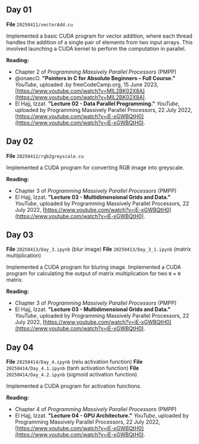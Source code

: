 ## Day 01
 **File** `20250411/vectorAdd.cu`

Implemented a basic CUDA program for vector addition, where each thread handles the addition of a single pair of elements from two input arrays. This involved launching a CUDA kernel to perform the computation in parallel.

**Reading:**

- Chapter 2 of _Programming Massively Parallel Processors_ (PMPP)
- @onaecO. **"Pointers in C for Absolute Beginners – Full Course."** _YouTube_, uploaded .by freeCodeCamp.org, 15 June 2023, [https://www.youtube.com/watch?v=MIL2BK02X8A](https://www.youtube.com/watch?v=MIL2BK02X8A).
- El Hajj, Izzat. **"Lecture 02 - Data Parallel Programming."** _YouTube_, uploaded by Programming Massively Parallel Processors, 22 July 2022, [https://www.youtube.com/watch?v=iE-xGWBQtH0](https://www.youtube.com/watch?v=iE-xGWBQtH0).

## Day 02
**File** `20250412/rgb2greyscale.cu`

Implemented a CUDA program for converting RGB image into greyscale.

**Reading:**
- Chapter 3 of _Programming Massively Parallel Processors_ (PMPP)
- El Hajj, Izzat. **"Lecture 03 - Multidimensional Grids and Data."** _YouTube_, uploaded by Programming Massively Parallel Processors, 22 July 2022, [https://www.youtube.com/watch?v=iE-xGWBQtH0](https://www.youtube.com/watch?v=iE-xGWBQtH0).

## Day 03
**File** `20250413/Day_3.ipynb` (blur image)
**File** `20250413/Day_3_1.ipynb` (matrix multiplication)

Implemented a CUDA program for bluring image.
Implemented a CUDA program for calculating the output of matrix multiplication for two `N` $\times$ `N` matrix.

**Reading:**
- Chapter 3 of _Programming Massively Parallel Processors_ (PMPP)
- El Hajj, Izzat. **"Lecture 03 - Multidimensional Grids and Data."** _YouTube_, uploaded by Programming Massively Parallel Processors, 22 July 2022, [https://www.youtube.com/watch?v=iE-xGWBQtH0](https://www.youtube.com/watch?v=iE-xGWBQtH0).

## Day 04
**File** `20250414/Day_4.ipynb` (relu activation function)
**File** `20250414/Day_4.1.ipynb` (tanh activation function)
**File** `20250414/Day_4.2.ipynb` (sigmoid activation function)

Implemented a CUDA program for activation  functions.

**Reading:**
- Chapter 4 of _Programming Massively Parallel Processors_ (PMPP)
- El Hajj, Izzat. **"Lecture 04 - GPU Architecture."** _YouTube_, uploaded by Programming Massively Parallel Processors, 22 July 2022, [https://www.youtube.com/watch?v=iE-xGWBQtH0](https://www.youtube.com/watch?v=iE-xGWBQtH0).